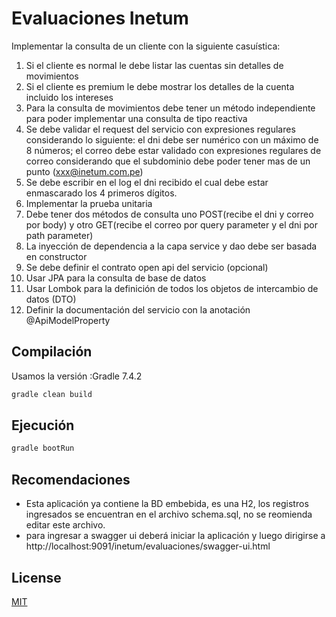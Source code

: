 # Evaluaciones Inetum

Implementar la consulta de un cliente con la siguiente casuística:
1. Si el cliente es normal le debe listar las cuentas sin detalles de movimientos
2. Si el cliente es premium le debe mostrar los detalles de la cuenta incluido los intereses
3. Para la consulta de movimientos debe tener un método independiente para poder implementar una consulta de tipo reactiva
4. Se debe validar el request del servicio con expresiones regulares considerando lo siguiente: el dni debe ser numérico con un máximo de 8 números; el correo debe estar validado con expresiones regulares de correo considerando que el subdominio debe poder tener mas de un punto (xxx@inetum.com.pe)
5. Se debe escribir en el log el dni recibido el cual debe estar enmascarado los 4 primeros dígitos.
6. Implementar la prueba unitaria
7. Debe tener dos métodos de consulta uno POST(recibe el dni y correo por body) y otro GET(recibe el correo por query parameter y el dni por path parameter)
8. La inyección de dependencia a la capa service y dao debe ser basada en constructor
9. Se debe definir el contrato open api del servicio (opcional)
10. Usar JPA para la consulta de base de datos
11. Usar Lombok para la definición de todos los objetos de intercambio de datos (DTO)
12. Definir la documentación del servicio con la anotación @ApiModelProperty


## Compilación

Usamos la versión :Gradle 7.4.2 

```bash
gradle clean build
```

## Ejecución

```bash
gradle bootRun
```

## Recomendaciones

- Esta aplicación ya contiene la BD embebida, es una H2, los registros ingresados se encuentran en el archivo schema.sql, no se reomienda editar este archivo.
- para ingresar a swagger ui deberá iniciar la aplicación y luego dirigirse a http://localhost:9091/inetum/evaluaciones/swagger-ui.html


## License

[MIT](https://choosealicense.com/licenses/mit/)